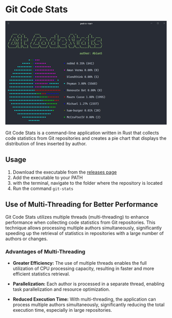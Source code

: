 # Git Code Stats

![PowerShell Rust Project](./assets/git-stats.jpg)

Git Code Stats is a command-line application written in Rust that collects code statistics from Git repositories and creates a pie chart that displays the distribution of lines inserted by author.


## Usage

1. Download the executable from the [releases page](https://github.com/AbianS/git_code_stats/releases/tag/V1.0.0)
2. Add the executable to your PATH
3. with the terminal, navigate to the folder where the repository is located
4. Run the command `git-stats`

## Use of Multi-Threading for Better Performance

Git Code Stats utilizes multiple threads (multi-threading) to enhance performance when collecting code statistics from Git repositories. This technique allows processing multiple authors simultaneously, significantly speeding up the retrieval of statistics in repositories with a large number of authors or changes.

### Advantages of Multi-Threading

- **Greater Efficiency:** The use of multiple threads enables the full utilization of CPU processing capacity, resulting in faster and more efficient statistics retrieval.

- **Parallelization:** Each author is processed in a separate thread, enabling task parallelization and resource optimization.

- **Reduced Execution Time:** With multi-threading, the application can process multiple authors simultaneously, significantly reducing the total execution time, especially in large repositories.